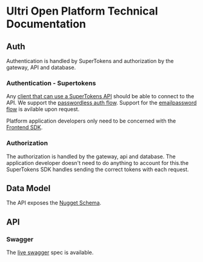 # Ultri Open Platform Technical Documentation

## Auth

Authentication is handled by SuperTokens and authorization by the gateway, API and database.

### Authentication - Supertokens

Any [client that can use a SuperTokens API](https://supertokens.com/docs/passwordless/custom-ui/init/frontend) should be able to connect to the API. We support the [passwordless auth flow](https://supertokens.com/docs/passwordless/introduction). Support for the [emailpassword flow](https://supertokens.com/docs/emailpassword/introduction) is avilable upon request.

Platform application developers only need to be concerned with the [Frontend SDK](https://supertokens.com/docs/passwordless/custom-ui/init/frontend).

### Authorization

The authorization is handled by the gateway, api and database. The application developer doesn't need to do anything to account for this.the SuperTokens SDK handles sending the correct tokens with each request. 

## Data Model

The API exposes the [Nugget Schema](/nugget-schema/).

## API

### Swagger

The [live swagger](https://api.service.ultri.com) spec is available.